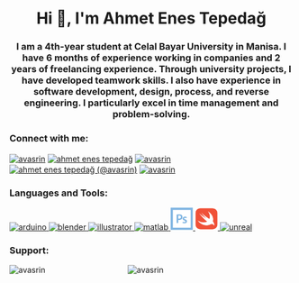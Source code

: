 <h1 align="center">Hi 👋, I'm Ahmet Enes Tepedağ</h1>
<h3 align="center">I am a 4th-year student at Celal Bayar University in Manisa. I have 6 months of experience working in companies and 2 years of freelancing experience. Through university projects, I have developed teamwork skills. I also have experience in software development, design, process, and reverse engineering. I particularly excel in time management and problem-solving.</h3>

<h3 align="left">Connect with me:</h3>
<p align="left">
<a href="https://twitter.com/avasrin" target="blank"><img align="center" src="https://raw.githubusercontent.com/rahuldkjain/github-profile-readme-generator/master/src/images/icons/Social/twitter.svg" alt="avasrin" height="30" width="40" /></a>
<a href="https://linkedin.com/in/ahmet enes tepedağ" target="blank"><img align="center" src="https://raw.githubusercontent.com/rahuldkjain/github-profile-readme-generator/master/src/images/icons/Social/linked-in-alt.svg" alt="ahmet enes tepedağ" height="30" width="40" /></a>
<a href="https://instagram.com/avasrin" target="blank"><img align="center" src="https://raw.githubusercontent.com/rahuldkjain/github-profile-readme-generator/master/src/images/icons/Social/instagram.svg" alt="avasrin" height="30" width="40" /></a>
<a href="https://www.youtube.com/c/ahmet enes tepedağ (@avasrin)" target="blank"><img align="center" src="https://raw.githubusercontent.com/rahuldkjain/github-profile-readme-generator/master/src/images/icons/Social/youtube.svg" alt="ahmet enes tepedağ (@avasrin)" height="30" width="40" /></a>
<a href="https://discord.gg/avasrin" target="blank"><img align="center" src="https://raw.githubusercontent.com/rahuldkjain/github-profile-readme-generator/master/src/images/icons/Social/discord.svg" alt="avasrin" height="30" width="40" /></a>
</p>

<h3 align="left">Languages and Tools:</h3>
<p align="left"> <a href="https://www.arduino.cc/" target="_blank" rel="noreferrer"> <img src="https://cdn.worldvectorlogo.com/logos/arduino-1.svg" alt="arduino" width="40" height="40"/> </a> <a href="https://www.blender.org/" target="_blank" rel="noreferrer"> <img src="https://download.blender.org/branding/community/blender_community_badge_white.svg" alt="blender" width="40" height="40"/> </a> <a href="https://www.adobe.com/in/products/illustrator.html" target="_blank" rel="noreferrer"> <img src="https://www.vectorlogo.zone/logos/adobe_illustrator/adobe_illustrator-icon.svg" alt="illustrator" width="40" height="40"/> </a> <a href="https://www.mathworks.com/" target="_blank" rel="noreferrer"> <img src="https://upload.wikimedia.org/wikipedia/commons/2/21/Matlab_Logo.png" alt="matlab" width="40" height="40"/> </a> <a href="https://www.photoshop.com/en" target="_blank" rel="noreferrer"> <img src="https://raw.githubusercontent.com/devicons/devicon/master/icons/photoshop/photoshop-line.svg" alt="photoshop" width="40" height="40"/> </a> <a href="https://developer.apple.com/swift/" target="_blank" rel="noreferrer"> <img src="https://raw.githubusercontent.com/devicons/devicon/master/icons/swift/swift-original.svg" alt="swift" width="40" height="40"/> </a> <a href="https://unrealengine.com/" target="_blank" rel="noreferrer"> <img src="https://raw.githubusercontent.com/kenangundogan/fontisto/036b7eca71aab1bef8e6a0518f7329f13ed62f6b/icons/svg/brand/unreal-engine.svg" alt="unreal" width="40" height="40"/> </a> </p>

<h3 align="left">Support:</h3>
<p><a href="https://www.buymeacoffee.com/avasrin"> <img align="left" src="https://cdn.buymeacoffee.com/buttons/v2/default-yellow.png" height="50" width="210" alt="avasrin" /></a><a href="https://ko-fi.com/avasrin"> <img align="left" src="https://cdn.ko-fi.com/cdn/kofi3.png?v=3" height="50" width="210" alt="avasrin" /></a></p><br><br>
